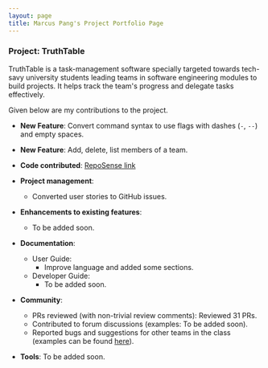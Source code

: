 ```yaml
---
layout: page
title: Marcus Pang's Project Portfolio Page
---
```


### Project: TruthTable

TruthTable is a task-management software specially targeted towards tech-savy university students leading teams in
software engineering modules to build projects. It helps track the team's progress and delegate tasks effectively.

Given below are my contributions to the project.

* **New Feature**: Convert command syntax to use flags with dashes (`-`, `--`) and empty spaces.

* **New Feature**: Add, delete, list members of a team.

* **Code contributed**: [RepoSense link](https://nus-cs2103-ay2223s1.github.io/tp-dashboard/?search=&sort=groupTitle&sortWithin=title&timeframe=commit&mergegroup=&groupSelect=groupByRepos&breakdown=true&checkedFileTypes=docs~functional-code~test-code~other&since=2022-09-16&tabOpen=true&tabType=authorship&tabAuthor=marcuspang&tabRepo=AY2223S1-CS2103T-W13-4%2Ftp%5Bmaster%5D&authorshipIsMergeGroup=false&authorshipFileTypes=docs~functional-code~test-code~other&authorshipIsBinaryFileTypeChecked=false&authorshipIsIgnoredFilesChecked=false)

* **Project management**:
    * Converted user stories to GitHub issues.


* **Enhancements to existing features**:
    * To be added soon.

* **Documentation**:
    * User Guide:
        * Improve language and added some sections.
    * Developer Guide:
        * To be added soon.

* **Community**:
    * PRs reviewed (with non-trivial review comments): Reviewed 31 PRs.
    * Contributed to forum discussions (examples: To be added soon).
    * Reported bugs and suggestions for other teams in the class (examples can be found 
[here](https://github.com/marcuspang/ped/issues)).

* **Tools**:
  To be added soon.
